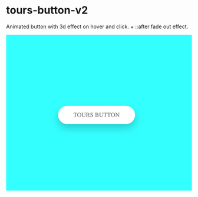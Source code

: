 # tours-button-v2
Animated button with 3d effect on hover and click. + ::after fade out effect.

![Image of tours-button](https://github.com/kovacsmarkakos/my-components/blob/master/buttons/tours-button-v2/tours-button-v2.png?raw=true)
